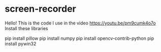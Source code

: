 # screen-recorder
Hello! This is the code I use in the video https://youtu.be/pm9cumk4o7o
Install these libraries

pip install pillow
pip install numpy
pip install opencv-contrib-python
pip install pywin32
